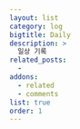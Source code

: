 ```yaml
---
layout: list
category: log
bigtitle: Daily
description: >
  일상 기록
related_posts:
  -
addons:
  - related
  - comments
list: true
order: 1
---
```

